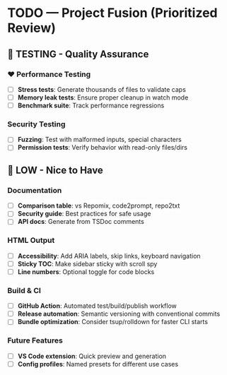 # TODO — Project Fusion (Prioritized Review)

## 🧪 TESTING - Quality Assurance

### ❤️ Performance Testing
- [ ] **Stress tests**: Generate thousands of files to validate caps
- [ ] **Memory leak tests**: Ensure proper cleanup in watch mode
- [ ] **Benchmark suite**: Track performance regressions

### Security Testing
- [ ] **Fuzzing**: Test with malformed inputs, special characters
- [ ] **Permission tests**: Verify behavior with read-only files/dirs

## 🔵 LOW - Nice to Have

### Documentation
- [ ] **Comparison table**: vs Repomix, code2prompt, repo2txt
- [ ] **Security guide**: Best practices for safe usage
- [ ] **API docs**: Generate from TSDoc comments

### HTML Output
- [ ] **Accessibility**: Add ARIA labels, skip links, keyboard navigation
- [ ] **Sticky TOC**: Make sidebar sticky with scroll spy
- [ ] **Line numbers**: Optional toggle for code blocks

### Build & CI
- [ ] **GitHub Action**: Automated test/build/publish workflow
- [ ] **Release automation**: Semantic versioning with conventional commits
- [ ] **Bundle optimization**: Consider tsup/rolldown for faster CLI starts

### Future Features
- [ ] **VS Code extension**: Quick preview and generation
- [ ] **Config profiles**: Named presets for different use cases